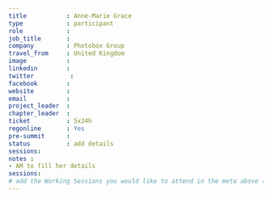 ```yaml
---
title           : Anne-Marie Grace
type            : participant
role            :
job_title       :
company         : Photobox Group
travel_from     : United Kingdom
image           :
linkedin        :
twitter          :
facebook        :
website         :
email           :
project_leader  :
chapter_leader  :
ticket          : 5x24h
regonline       : Yes
pre-summit      :
status          : add details
sessions:
notes :
- AM to fill her details
sessions:
# add the Working Sessions you would like to attend in the meta above (use the session's title) e.g. sessions (one per line): -Security Playbooks Diagrams -Hackathon Daily Sessions
---
```


<!-- put more details about participant here -->
